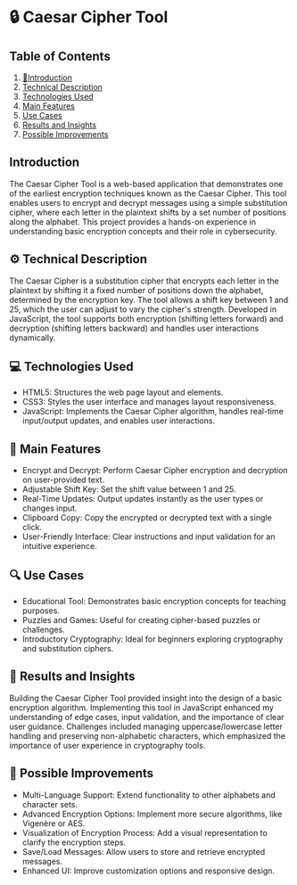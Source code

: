 # 🔒 Caesar Cipher Tool 
## Table of Contents
1. [📘Introduction](#introduction)
2. [Technical Description](#technical-description)
3. [Technologies Used](#technologies-used)
4. [Main Features](#main-features)
5. [Use Cases](#use-cases)
6. [Results and Insights](#results-and-insights)
7. [Possible Improvements](possible-improvements)
## Introduction
The Caesar Cipher Tool is a web-based application that demonstrates one of the earliest encryption techniques known as the Caesar Cipher. This tool enables users to encrypt and decrypt messages using a simple substitution cipher, where each letter in the plaintext shifts by a set number of positions along the alphabet. This project provides a hands-on experience in understanding basic encryption concepts and their role in cybersecurity.

## ⚙️ Technical Description
The Caesar Cipher is a substitution cipher that encrypts each letter in the plaintext by shifting it a fixed number of positions down the alphabet, determined by the encryption key. The tool allows a shift key between 1 and 25, which the user can adjust to vary the cipher's strength. Developed in JavaScript, the tool supports both encryption (shifting letters forward) and decryption (shifting letters backward) and handles user interactions dynamically.

## 💻 Technologies Used
- HTML5: Structures the web page layout and elements.
- CSS3: Styles the user interface and manages layout responsiveness.
- JavaScript: Implements the Caesar Cipher algorithm, handles real-time input/output updates, and enables user interactions.

## 🌟 Main Features
- Encrypt and Decrypt: Perform Caesar Cipher encryption and decryption on user-provided text.
- Adjustable Shift Key: Set the shift value between 1 and 25.
- Real-Time Updates: Output updates instantly as the user types or changes input.
- Clipboard Copy: Copy the encrypted or decrypted text with a single click.
- User-Friendly Interface: Clear instructions and input validation for an intuitive experience.

## 🔍 Use Cases
- Educational Tool: Demonstrates basic encryption concepts for teaching purposes.
- Puzzles and Games: Useful for creating cipher-based puzzles or challenges.
- Introductory Cryptography: Ideal for beginners exploring cryptography and substitution ciphers.

## 📝 Results and Insights
Building the Caesar Cipher Tool provided insight into the design of a basic encryption algorithm. Implementing this tool in JavaScript enhanced my understanding of edge cases, input validation, and the importance of clear user guidance. Challenges included managing uppercase/lowercase letter handling and preserving non-alphabetic characters, which emphasized the importance of user experience in cryptography tools.

## 🚀 Possible Improvements
- Multi-Language Support: Extend functionality to other alphabets and character sets.
- Advanced Encryption Options: Implement more secure algorithms, like Vigenère or AES.
- Visualization of Encryption Process: Add a visual representation to clarify the encryption steps.
- Save/Load Messages: Allow users to store and retrieve encrypted messages.
- Enhanced UI: Improve customization options and responsive design.

